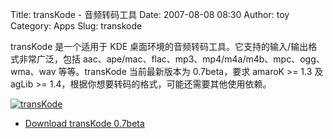 Title: transKode - 音频转码工具
Date: 2007-08-08 08:30
Author: toy
Category: Apps
Slug: transkode

transKode 是一个适用于 KDE
桌面环境的音频转码工具。它支持的输入/输出格式非常广泛，包括
aac、ape/mac、flac、mp3、mp4/m4a/m4b、mpc、ogg、wma、wav 等等。transKode
当前最新版本为 0.7beta，要求 amaroK >= 1.3 及 agLib >=
1.4，根据你想要转码的格式，可能还需要其他使用依赖。

[![transKode](http://i.linuxtoy.org/i/2007/08/transkode_s.png)](http://i.linuxtoy.org/i/2007/08/transkode.png)

- [Download transKode
0.7beta](http://www.kde-apps.org/content/show.php/transKode?content=37669)
